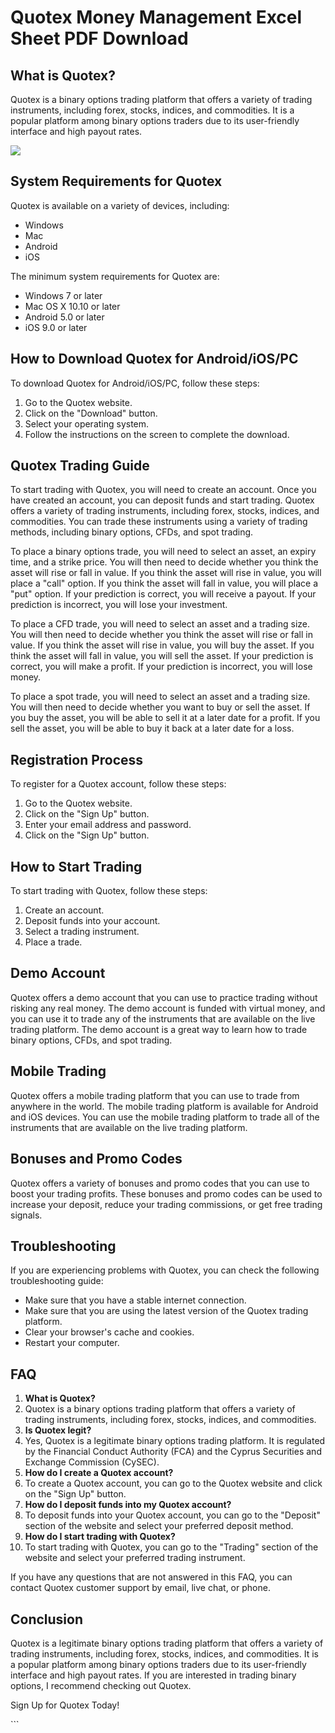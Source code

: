 # Quotex Money Management Excel Sheet PDF Download

## What is Quotex?

Quotex is a binary options trading platform that offers a variety of
trading instruments, including forex, stocks, indices, and commodities.
It is a popular platform among binary options traders due to its
user-friendly interface and high payout rates.

[![](https://static.quotex.io/files/4_en/300_250.jpg)](https://traff.sbs/brokerqxlid)

## System Requirements for Quotex

Quotex is available on a variety of devices, including:

-   Windows
-   Mac
-   Android
-   iOS

The minimum system requirements for Quotex are:

-   Windows 7 or later
-   Mac OS X 10.10 or later
-   Android 5.0 or later
-   iOS 9.0 or later

## How to Download Quotex for Android/iOS/PC

To download Quotex for Android/iOS/PC, follow these steps:

1.  Go to the Quotex website.
2.  Click on the "Download" button.
3.  Select your operating system.
4.  Follow the instructions on the screen to complete the download.

## Quotex Trading Guide

To start trading with Quotex, you will need to create an account. Once
you have created an account, you can deposit funds and start trading.
Quotex offers a variety of trading instruments, including forex, stocks,
indices, and commodities. You can trade these instruments using a
variety of trading methods, including binary options, CFDs, and spot
trading.

To place a binary options trade, you will need to select an asset, an
expiry time, and a strike price. You will then need to decide whether
you think the asset will rise or fall in value. If you think the asset
will rise in value, you will place a "call" option. If you think
the asset will fall in value, you will place a "put" option. If
your prediction is correct, you will receive a payout. If your
prediction is incorrect, you will lose your investment.

To place a CFD trade, you will need to select an asset and a trading
size. You will then need to decide whether you think the asset will rise
or fall in value. If you think the asset will rise in value, you will
buy the asset. If you think the asset will fall in value, you will sell
the asset. If your prediction is correct, you will make a profit. If
your prediction is incorrect, you will lose money.

To place a spot trade, you will need to select an asset and a trading
size. You will then need to decide whether you want to buy or sell the
asset. If you buy the asset, you will be able to sell it at a later date
for a profit. If you sell the asset, you will be able to buy it back at
a later date for a loss.

## Registration Process

To register for a Quotex account, follow these steps:

1.  Go to the Quotex website.
2.  Click on the "Sign Up" button.
3.  Enter your email address and password.
4.  Click on the "Sign Up" button.

## How to Start Trading

To start trading with Quotex, follow these steps:

1.  Create an account.
2.  Deposit funds into your account.
3.  Select a trading instrument.
4.  Place a trade.

## Demo Account

Quotex offers a demo account that you can use to practice trading
without risking any real money. The demo account is funded with virtual
money, and you can use it to trade any of the instruments that are
available on the live trading platform. The demo account is a great way
to learn how to trade binary options, CFDs, and spot trading.

## Mobile Trading

Quotex offers a mobile trading platform that you can use to trade from
anywhere in the world. The mobile trading platform is available for
Android and iOS devices. You can use the mobile trading platform to
trade all of the instruments that are available on the live trading
platform.

## Bonuses and Promo Codes

Quotex offers a variety of bonuses and promo codes that you can use to
boost your trading profits. These bonuses and promo codes can be used to
increase your deposit, reduce your trading commissions, or get free
trading signals.

## Troubleshooting

If you are experiencing problems with Quotex, you can check the
following troubleshooting guide:

-   Make sure that you have a stable internet connection.
-   Make sure that you are using the latest version of the Quotex
    trading platform.
-   Clear your browser\'s cache and cookies.
-   Restart your computer.

## FAQ

1.  **What is Quotex?**
2.  Quotex is a binary options trading platform that offers a variety of
    trading instruments, including forex, stocks, indices, and
    commodities.
3.  **Is Quotex legit?**
4.  Yes, Quotex is a legitimate binary options trading platform. It is
    regulated by the Financial Conduct Authority (FCA) and the Cyprus
    Securities and Exchange Commission (CySEC).
5.  **How do I create a Quotex account?**
6.  To create a Quotex account, you can go to the Quotex website and
    click on the "Sign Up" button.
7.  **How do I deposit funds into my Quotex account?**
8.  To deposit funds into your Quotex account, you can go to the
    "Deposit" section of the website and select your preferred
    deposit method.
9.  **How do I start trading with Quotex?**
10. To start trading with Quotex, you can go to the "Trading"
    section of the website and select your preferred trading instrument.

If you have any questions that are not answered in this FAQ, you can
contact Quotex customer support by email, live chat, or phone.

## Conclusion

Quotex is a legitimate binary options trading platform that offers a
variety of trading instruments, including forex, stocks, indices, and
commodities. It is a popular platform among binary options traders due
to its user-friendly interface and high payout rates. If you are
interested in trading binary options, I recommend checking out Quotex.

Sign Up for Quotex Today!

\`\`\`

